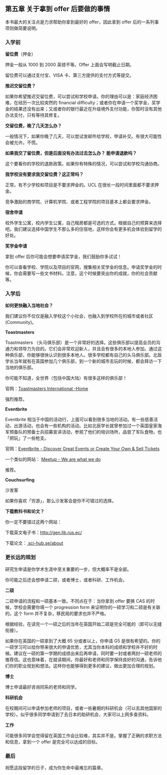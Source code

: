 ## 第五章 关于拿到 offer 后要做的事情



本书最大的关注点是力求帮助你拿到最好的 offer，因此拿到 offer 后的一系列事项则做简要说明。



### 入学前

**留位费**（押金）

押金一般从 1000 到 2000 英镑不等。Offer 上面会写明截止日期。

留位费可以通过支付宝、VISA 卡、第三方提供的支付方式等提交。



**推迟交留位费？**

如果你希望推迟交留位费，可以尝试和学校申请。你的理由可以是：家庭经济困难，在经历一次比较突然的 financial difficulty；或者你在申请一个奖学金，奖学金的结果还没有出来；又或者你的银行最近在升级境外支付功能，你暂时没有其他办法支付，只有等待其修复。



**交留位费，晚了几天怎么办？**

一般情况下，如果你晚了几天，可以尝试发邮件给学校，申请补交。有很大可能性会被允许。不慌。



**如果我交了留位费，但是后面没有办法过去怎么办？ 能申请退款吗？**

这个要看你的学校的退款政策。如果你有特殊的情况，可以尝试和学校沟通协商。



**我学校没有要求我交留位费？这正常吗？**

正常。有不少学校和项目是不要求押金的。UCL 在很长一段时间里面都不要求押金。

竞争激励的商学院、计算机学院、或者工程学院的项目基本上都会要求押金。



**宿舍申请**

校外学生公寓，校内学生公寓，自己租房都是可选的方式。根据自己的预算来选择吧。我们建议选择中国学生不那么多的住宿地，这样你会有更多机会体验到留学的好处。



**奖学金申请**

拿到 offer 后你可能会想要申请奖学金，我们鼓励你多试试！ 

你可以查看学校、学院以及项目的官网，搜集相关奖学金的信息。申请奖学金的时候，你会需要写一些文书材料。注意，这个时候要突出你的成就，你的社会贡献等。



### 入学后

**如何更快融入当地社会？**

我们建议你不仅仅是融入学校这个小社会，也融入到学校所在的城市或者社区 (Community)。



**Toastmasters**

Toastmasters （头马俱乐部）是一个非常好的选择。这些俱乐部以提高会员的沟通力和领导力为目的。它们会非常欢迎新人，并且会有很多的本地人参加。通过这种俱乐部，你能够很快认识到很多本地人。很多学校都有自己的头马俱乐部。北辰学长当年就有在英国参加几个俱乐部，到一个新的城市去玩的时候，都会拜访一下当地的俱乐部。

你可能不知道，全世界（包括中国大陆）有很多这样的俱乐部！

官网：[Toastmasters International -Home](https://www.toastmasters.org/)

强烈推荐。



**Eventbrite**

Eventbrite 相当于中国的活动行，上面可以看到很多当地的活动。有一些慈善活动，出游活动，也会有一些机构的活动。比如北辰学长就曾参加过一个英国皇家海军预备队的预备士兵招募宣讲活动，参观了他们的培训场所，品尝了军队食物，也「把玩」了一些枪支。



官网：[Eventbrite - Discover Great Events or Create Your Own & Sell Tickets](https://www.eventbrite.com/)

一个类似的网站：
[Meetup - We are what we do](https://www.meetup.com/)

推荐。



**Couchsurfing**

沙发客

如果你喜欢「穷游」，那么沙发客会是你不可错过的选择。



**下载教科书和论文？** 

你一定不要错过这两个网站：

下载英文电子书：http://gen.lib.rus.ec/

下载论文：[ sci-hub.se/about](https://sci-hub.se/about)



### 更长远的规划

研究生申请是你学术生涯中至关重要的一步，但大概率不是全部。

你可能之后还会想申请二硕，或者博士，或者科研、工作机会。



**二硕**

二硕申请的流程和一硕基本一致。不同点在于：当你拿到 offer 要换 CAS 的时候，学校会需要你填一个 progression form 来证明你的一硕学习和二硕是有关联的。这个 form 并不复杂，移民局的要求也并不严格。

根据经验，在读完一个一硕之后的当年在英国开始二硕是完全可能的（即可以无缝衔接）。

如果你在英国的一硕拿到了大概 65 分或者以上，你申请 G5 是很有希望的。你的一硕学习可以给你带来很大的申请优势，尤其当你本科的成绩和学校并不好的时候。建议在一硕的第一学期的成绩出来后再申请，同时要一封或者两封一硕老师的推荐信。这也意味着，在就读期间，你最好和老师和同学保持良好的沟通，告诉他们你的职业规划和想法。这样你也能够得到更多的建议，做出更加合理的规划。



**博士**

博士申请最好咨询同系的老师和同学。



**科研机会**

在校期间可以申请参加老师的项目，或者一些暑期的科研机会（可以去其他国家的学校）。似乎很多同学申请到了去日本的助研机会，大家可以上网多查资料。



**工作**

可能很多同学会觉得留在英国工作会比较难，其实并不是。掌握了正确的求职方法和信息，拿到一个 offer 是完全可以达成的目标。



### 最后

祝愿这段留学的日子，成为你生命中最难忘的篇章。
